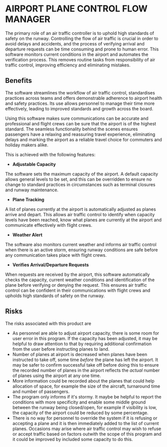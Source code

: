 
# AIRPORT PLANE CONTROL FLOW MANAGER

The primary role of an air traffic controller is to uphold high standards of safety on the runway. Controlling the flow of air traffic is crucial in order to avoid delays and accidents, and the process of verifying arrival and departure requests can be time consuming and prone to human error. This software monitors current conditions in the airport and automates the verification process. This removes routine tasks from responsibility of air traffic control, improving efficiency and eliminating mistakes.

## Benefits

The software streamlines the workflow of air traffic control, standardises practices across teams and offers demonstrable adherence to airport health and safety practices. Its use allows personnel to manage their time more effectively, leading to improved standards and growth across the board.

Using this software makes sure communications can be accurate and professional and flight crews can be sure that the airport is of the highest standard. The seamless functionality behind the scenes ensures passengers have a relaxing and reassuring travel experience, eliminating delays and marking the airport as a reliable travel choice for commuters and holiday makers alike.

This is achieved with the following features:

- **Adjustable Capacity**

The software sets the maximum capacity of the airport. A default capacity allows general levels to be set, and this can be overridden to ensure no change to standard practices in circumstances such as terminal closures and runway maintenance.

- **Plane Tracking**

A list of planes currently at the airport is automatically adjusted as planes arrive and depart. This allows air traffic control to identify when capacity levels have been reached, know what planes are currently at the airport and communicate effectively with flight crews.

- **Weather Alert**

The software also monitors current weather and informs air traffic control when there is an active storm, ensuring runway conditions are safe before any communication takes place with flight crews.

- **Verifies Arrival/Departure Requests**

When requests are received by the airport, this software automatically checks the capacity, current weather conditions and identification of the plane before verifying or denying the request. This ensures air traffic control can be confident in their communications with flight crews and upholds high standards of safety on the runway.


  
## Risks

The risks associated with this product are 

- As personnel are able to adjust airport capacity, there is some room for user error in this program. If the capacity has been adjusted, it may be helpful to draw attention to that by requiring additional confirmation from the user before instructing planes to land.
- Number of planes at airport is decreased when planes have been instructed to take off, some time *before* the plane has left the airport. It may be safer to confirm successful take off before doing this to ensure the recorded number of planes in the airport reflects the *actual* number of planes using the airport at any one time.
- More information could be recorded about the planes that could help allocation of space, for example the size of the aircraft, turnaround time and number of passengers.
- The program only informs if it's stormy. It maybe be helpful to report the conditions with more specificity and enable some middle ground between the runway being closed/open, for example if visibility is low, the capacity of the airport could be reduced by some percentage.
- There is no way for personnel to override the system if it is refusing or accepting a plane and it is then immediately added to the list of current planes. Occasions may arise where air traffic control may wish to refuse or accept traffic based on factors outwith the scope of this program and it could be improved by included some capacity to do this.